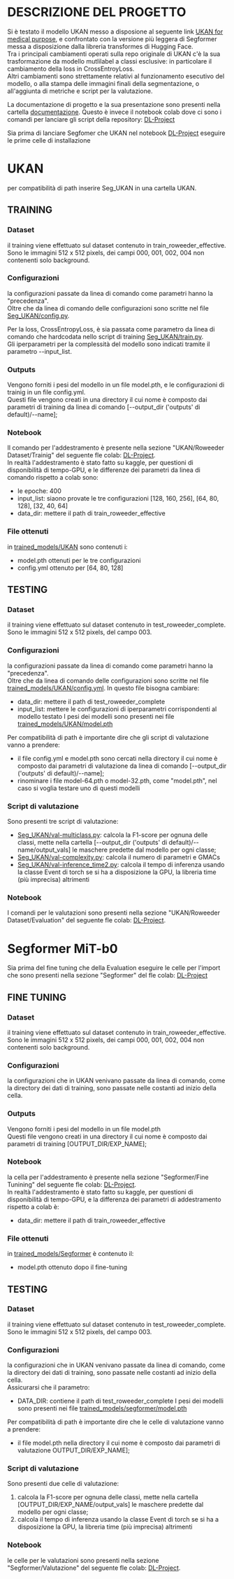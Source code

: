 # DESCRIZIONE DEL PROGETTO
Si è testato il modello UKAN messo a disposione al seguente link [UKAN for medical purpose](https://github.com/CUHK-AIM-Group/U-KAN.git), e confrontato con la versione più leggera di Segformer messa a disposizione dalla libreria transformes di Hugging Face.<br>
Tra i principali cambiamenti operati sulla repo originale di UKAN c'è la sua trasformazione da modello mutlilabel a classi esclusive: in particolare il cambiamento della loss in CrossEntroyLoss.<br>
Altri cambiamenti sono strettamente relativi al funzionamento esecutivo del modello, o alla stampa delle immagini finali della segmentazione, o all'aggiunta di metriche e script per la valutazione.

La documentazione di progetto e la sua presentazione sono presenti nella cartella [documentazione]().
Questo è invece il notebook colab dove ci sono i comandi per lanciare gli script della repository: [DL-Project](https://colab.research.google.com/drive/1_q9pZcAzU3vpXVue3c7ehwbQIbVJ2MqW?usp=sharing)

Sia prima di lanciare Segfomer che UKAN nel notebook [DL-Project](https://colab.research.google.com/drive/1_q9pZcAzU3vpXVue3c7ehwbQIbVJ2MqW?usp=sharing) eseguire le prime celle di installazione
# UKAN
per compatibilità di path inserire Seg_UKAN in una cartella UKAN.
## TRAINING
### Dataset
il training viene effettuato sul dataset contenuto in train_roweeder_effective.<br>
Sono le immagini 512 x 512 pixels, dei campi 000, 001, 002, 004 non contenenti solo background.
### Configurazioni
la configurazioni passate da linea di comando come parametri hanno la "precedenza". <br>
Oltre che da linea di comando delle configurazioni sono scritte nel file [Seg_UKAN/config.py]().

Per la loss, CrossEntropyLoss, è sia passata come parametro da linea di comando che hardcodata nello script di training [Seg_UKAN/train.py](). <br>
Gli iperparametri per la complessità del modello sono indicati tramite il parametro --input_list.
### Outputs
Vengono forniti i pesi del modello in un file model.pth, e le configurazioni di trainig in un file config.yml.<br>
Questi file vengono creati in una directory il cui nome è composto dai parametri di training da linea di comando [--output_dir ('outputs' di default)/--name];
### Notebook
Il comando per l'addestramento è presente nella sezione "UKAN/Roweeder Dataset/Trainig" del seguente fle colab: [DL-Project](https://colab.research.google.com/drive/1_q9pZcAzU3vpXVue3c7ehwbQIbVJ2MqW?usp=sharing).<br>
In realtà l'addestramento è stato fatto su kaggle, per questioni di disponibilità di tempo-GPU, e le differenze dei parametri da linea di comando rispetto a colab sono:
- le epoche: 400
- input_list: siaono provate le tre configurazioni [128, 160, 256], [64, 80, 128], [32, 40, 64]
- data_dir: mettere il path di train_roweeder_effective
### File ottenuti
in [trained_models/UKAN]() sono contenuti i:
- model.pth ottenuti per le tre configurazioni
- config.yml ottenuto per [64, 80, 128]
## TESTING
### Dataset
il training viene effettuato sul dataset contenuto in test_roweeder_complete.<br>
Sono le immagini 512 x 512 pixels, del campo 003.
### Configurazioni
la configurazioni passate da linea di comando come parametri hanno la "precedenza". <br>
Oltre che da linea di comando delle configurazioni sono scritte nel file [trained_models/UKAN/config.yml](). In questo file bisogna cambiare:
- data_dir: mettere il path di test_roweeder_complete
- input_list: mettere le configurazioni di iperparametri corrispondenti al modello testato
I pesi dei modelli sono presenti nei file [trained_models/UKAN/model.pth]()

Per compatibilità di path è importante dire che gli script di valutazione vanno a prendere:
-  il file config.yml e model.pth sono cercati nella directory il cui nome è composto dai parametri di valutazione da linea di comando [--output_dir ('outputs' di default)/--name];
-  rinominare i file model-64.pth o model-32.pth, come "model.pth", nel caso si voglia testare uno di questi modelli
### Script di valutazione
Sono presenti tre script di valutazione:
- [Seg_UKAN/val-multiclass.py](): calcola la F1-score per ognuna delle classi, mette nella cartella [--output_dir ('outputs' di default)/--name/output_vals] le maschere predette dal modello per ogni classe;
- [Seg_UKAN/val-complexity.py](): calcola il numero di parametri e GMACs
- [Seg_UKAN/val-inference_time2.py](): calcola il tempo di inferenza usando la classe Event di torch se si ha a disposizione la GPU, la libreria time (più imprecisa) altrimenti
### Notebook
I comandi per le valutazioni sono presenti nella sezione "UKAN/Roweeder Dataset/Evaluation" del seguente fle colab: [DL-Project](https://colab.research.google.com/drive/1_q9pZcAzU3vpXVue3c7ehwbQIbVJ2MqW?usp=sharing).<br>

# Segformer MiT-b0
Sia prima del fine tuning che della Evaluation eseguire le celle per l'import che sono presenti nella sezione "Segformer" del fle colab: [DL-Project](https://colab.research.google.com/drive/1_q9pZcAzU3vpXVue3c7ehwbQIbVJ2MqW?usp=sharing)
## FINE TUNING
### Dataset
il training viene effettuato sul dataset contenuto in train_roweeder_effective.<br>
Sono le immagini 512 x 512 pixels, dei campi 000, 001, 002, 004 non contenenti solo background.
### Configurazioni
la configurazioni che in UKAN venivano passate da linea di comando, come la directory dei dati di training, sono passate nelle costanti ad inizio della cella.<br>
### Outputs
Vengono forniti i pesi del modello in un file model.pth<br>
Questi file vengono creati in una directory il cui nome è composto dai parametri di training [OUTPUT_DIR/EXP_NAME];
### Notebook
la cella per l'addestramento è presente nella sezione "Segformer/Fine Tunining" del seguente fle colab: [DL-Project](https://colab.research.google.com/drive/1_q9pZcAzU3vpXVue3c7ehwbQIbVJ2MqW?usp=sharing).<br>
In realtà l'addestramento è stato fatto su kaggle, per questioni di disponibilità di tempo-GPU, e la differenza dei parametri di addestramento rispetto a colab è:
- data_dir: mettere il path di train_roweeder_effective
### File ottenuti
in [trained_models/Segformer]() è contenuto il:
- model.pth ottenuto dopo il fine-tuning
## TESTING
### Dataset
il training viene effettuato sul dataset contenuto in test_roweeder_complete.<br>
Sono le immagini 512 x 512 pixels, del campo 003.
### Configurazioni
la configurazioni che in UKAN venivano passate da linea di comando, come la directory dei dati di training, sono passate nelle costanti ad inizio della cella.<br>
Assicurarsi che il parametro:
- DATA_DIR: contiene il path di test_roweeder_complete
I pesi dei modelli sono presenti nei file [trained_models/segformer/model.pth]()

Per compatibilità di path è importante dire che le celle di valutazione vanno a prendere:
-  il file model.pth nella directory il cui nome è composto dai parametri di valutazione OUTPUT_DIR/EXP_NAME];
### Script di valutazione
Sono presenti due celle di valutazione:
1. calcola la F1-score per ognuna delle classi, mette nella cartella [OUTPUT_DIR/EXP_NAME/output_vals] le maschere predette dal modello per ogni classe;
2. calcola il tempo di inferenza usando la classe Event di torch se si ha a disposizione la GPU, la libreria time (più imprecisa) altrimenti
### Notebook
le celle per le valutazioni sono presenti nella sezione "Segformer/Valutazione" del seguente fle colab: [DL-Project](https://colab.research.google.com/drive/1_q9pZcAzU3vpXVue3c7ehwbQIbVJ2MqW?usp=sharing).<br>
